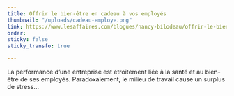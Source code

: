 ```yaml
---
title: Offrir le bien-être en cadeau à vos employés
thumbnail: "/uploads/cadeau-employe.png"
link: https://www.lesaffaires.com/blogues/nancy-bilodeau/offrir-le-bien-etre-en-cadeau-a-vos-employes/636980
order: 
sticky: false
sticky_transfo: true

---
```

La performance d’une entreprise est étroitement liée à la santé et au bien-être de ses employés. Paradoxalement, le milieu de travail cause un surplus de stress...
